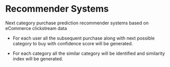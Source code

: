 # Recommender Systems

Next category purchase prediction recommender systems based on eCommerce clickstream data

* For each user all the subsequent purchase along with next possible category to buy with confidence score will be generated.

* For each category all the similar category will be identified and similarity index will be generated.

